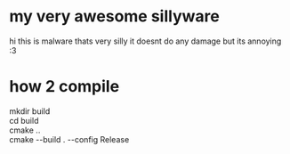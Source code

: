 # my very awesome sillyware
hi this is malware thats very silly it doesnt do any damage but its annoying :3

# how 2 compile
mkdir build<br>
cd build<br>
cmake ..<br>
cmake --build . --config Release<br>